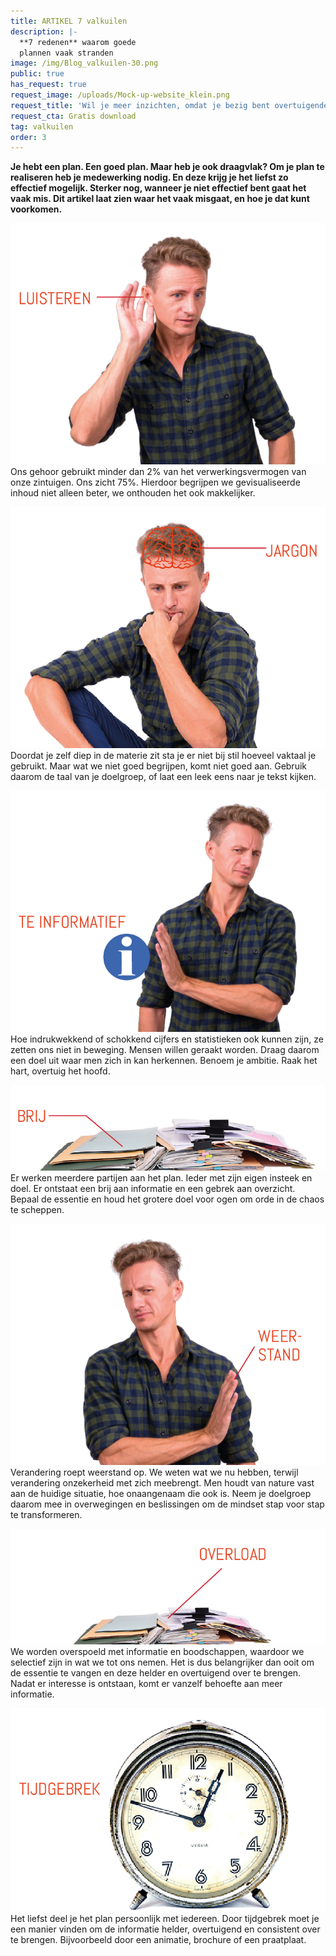 ```yaml
---
title: ARTIKEL 7 valkuilen
description: |-
  **7 redenen** waarom goede 
  plannen vaak stranden
image: /img/Blog_valkuilen-30.png
public: true
has_request: true
request_image: /uploads/Mock-up-website_klein.png
request_title: 'Wil je meer inzichten, omdat je bezig bent overtuigende content te creëren?'
request_cta: Gratis download
tag: valkuilen
order: 3
---
```


**Je hebt een plan. Een goed plan. Maar heb je ook draagvlak? Om je plan te realiseren heb je medewerking nodig. En deze krijg je het liefst zo effectief mogelijk. Sterker nog, wanneer je niet effectief bent gaat het vaak mis. Dit artikel laat zien waar het vaak misgaat, en hoe je dat kunt voorkomen.&nbsp;**

![](/uploads/blog-valkuilen-33.png)<br>Ons gehoor gebruikt minder dan 2% van het verwerkingsvermogen van onze zintuigen. Ons zicht 75%. Hierdoor begrijpen we gevisualiseerde inhoud niet alleen beter, we onthouden het ook makkelijker.

![](/uploads/blog-valkuilen-40.png)<br>Doordat je zelf diep in de materie zit sta je er niet bij stil hoeveel vaktaal je gebruikt. Maar wat we niet goed begrijpen, komt niet goed aan. Gebruik daarom de taal van je doelgroep, of laat een leek eens naar je tekst kijken.&nbsp;

![](/uploads/blog-valkuilen-39.png)<br>Hoe indrukwekkend of schokkend cijfers en statistieken ook kunnen zijn, ze zetten ons niet in beweging. Mensen willen geraakt worden. Draag daarom een doel uit waar men zich in kan herkennen. Benoem je ambitie. Raak het hart, overtuig het hoofd. &nbsp;

![](/uploads/blog-valkuilen-42.png)<br>Er werken meerdere partijen aan het plan. Ieder met zijn eigen insteek en doel. Er ontstaat een brij aan informatie en een gebrek aan overzicht. Bepaal de essentie en houd het grotere doel voor ogen om orde in de chaos te scheppen.

![](/uploads/blog-valkuilen-45.png)<br>Verandering roept weerstand op. We weten wat we nu hebben, terwijl verandering onzekerheid met zich meebrengt. Men houdt van nature vast aan de huidige situatie, hoe onaangenaam die ook is. Neem je doelgroep daarom mee in overwegingen en beslissingen om de mindset stap voor stap te transformeren.&nbsp;

![](/uploads/blog-valkuilen-43.png)<br>We worden overspoeld met informatie en boodschappen, waardoor we selectief zijn in wat we tot ons nemen. Het is dus belangrijker dan ooit om de essentie te vangen en deze helder en overtuigend over te brengen. Nadat er interesse is ontstaan, komt er vanzelf behoefte aan meer informatie.&nbsp;

![](/uploads/blog-valkuilen-44.png)<br>Het liefst deel je het plan persoonlijk met iedereen. Door tijdgebrek moet je een manier vinden om de informatie helder, overtuigend en consistent over te brengen. Bijvoorbeeld door een animatie, brochure of een praatplaat.